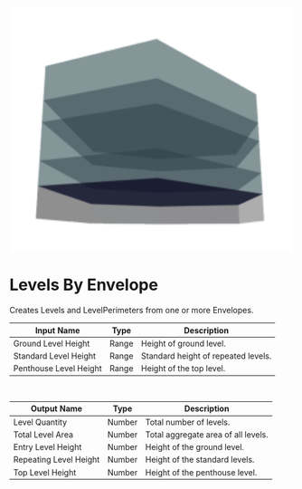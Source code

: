 <img src="preview.png" width="512">

# Levels By Envelope

Creates Levels and LevelPerimeters from one or more Envelopes.

|Input Name|Type|Description|
|---|---|---|
|Ground Level Height|Range|Height of ground level.|
|Standard Level Height|Range|Standard height of repeated levels.|
|Penthouse Level Height|Range|Height of the top level.|


<br>

|Output Name|Type|Description|
|---|---|---|
|Level Quantity|Number|Total number of levels.|
|Total Level Area|Number|Total aggregate area of all levels.|
|Entry Level Height|Number|Height of the ground level.|
|Repeating Level Height|Number|Height of the standard levels.|
|Top Level Height|Number|Height of the penthouse level.|

